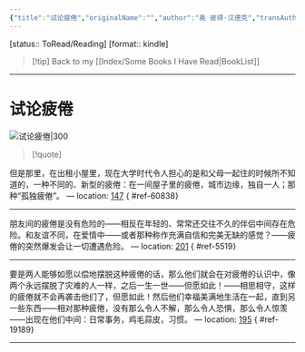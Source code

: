 ```yaml
---
{"title":"试论疲倦","originalName":"","author":"奥 彼得·汉德克","transAuthor":"陈民","publisher":"上海人民出版社","rating":7.7,"RelatedBooks":"去往第九王国,形同陌路的时刻,守门员面对罚点球时的焦虑,左撇子女人,痛苦的中国人,无欲的悲歌,贝克特书信集：第一卷（全两册）,在世遗作,站在人这边,猎人的一年","ISBN":9787208140813,"type":"ReadNote","link":"https://book.douban.com/subject/26878102","cover":"https://img9.doubanio.com/view/subject/l/public/s29095085.jpg","pages":384,"publishDate":"2016-10","EndDate":null,"alias":null,"pageprogress":null,"banner_icon":"📖","banner":"https://img9.doubanio.com/view/subject/l/public/s29095085.jpg","dg-publish":true,"permalink":"/BookNotes/试论疲倦/","dgPassFrontmatter":true,"noteIcon":""}
---
```


[status:: ToRead/Reading]
[format:: kindle]

>[!tip] Back to my [[Index/Some Books I Have Read\|BookList]]

---
# 试论疲倦

![试论疲倦|300](https://img9.doubanio.com/view/subject/l/public/s29095085.jpg)

>[!quote]

但是那里，在出租小屋里，现在大学时代令人担心的是和父母一起住的时候所不知道的，一种不同的、新型的疲倦：在一间屋子里的疲倦，城市边缘，独自一人；那种“孤独疲倦”。 — location: [147]()
{ #ref-60838}


---
朋友间的疲倦是没有危险的——相反在年轻的、常常还交往不久的伴侣中间存在危险。和友谊不同，在爱情中——或者那种称作充满自信和完美无缺的感觉？——疲倦的突然爆发会让一切遭遇危险。 — location: [201]()
{ #ref-5519}


---
要是两人能够如愿以偿地摆脱这种疲倦的话，那么他们就会在对疲倦的认识中，像两个永远摆脱了灾难的人一样，之后一生一世——但愿如此！——相思相守，这样的疲倦就不会再袭击他们了，但愿如此！然后他们幸福美满地生活在一起，直到另一些东西——相对那种疲倦，没有那么令人不解，那么令人恐惧，那么令人惊羡——出现在他们中间：日常事务，鸡毛蒜皮，习惯。 — location: [195]()
{ #ref-19189}


---

